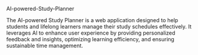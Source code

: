 AI-powered-Study-Planner

The AI-powered Study Planner is a web application designed to help students and lifelong learners manage their study schedules effectively. It leverages AI to enhance user experience by providing personalized feedback and insights, optimizing learning efficiency, and ensuring sustainable time management.